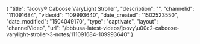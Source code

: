 {
    "title": "Joovy&reg; Caboose VaryLight Stroller",
    "description": "",
    "channelid": "111091684",
    "videoid": "109993640",
    "date_created": "1502523550",
    "date_modified": "1504049170",
    "type": "captivate",
    "layout": "channelVideo",
    "url": "\/bbbusa-latest-videos\/joovy\u00c2-caboose-varylight-stroller-3-notes\/111091684-109993640"
}